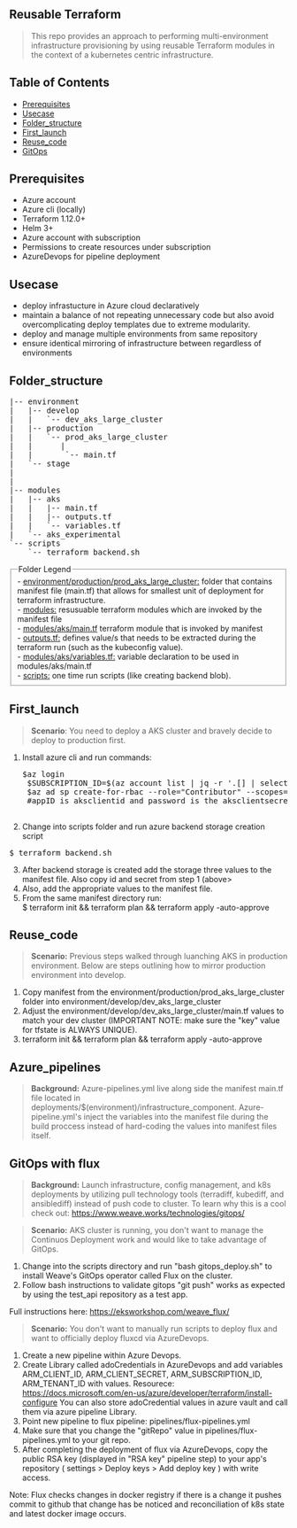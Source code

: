 ## Reusable Terraform

> This repo provides an approach to performing multi-environment infrastructure provisioning by  using reusable Terraform modules in the context of a kubernetes centric infrastructure. 

## Table of Contents

- [Prerequisites](#prerequisites)
- [Usecase](#usecase)
- [Folder_structure](#folder_structure)
- [First_launch](#first_launch)
- [Reuse_code](#Reuse_code)
- [GitOps](#gitops)

## Prerequisites
>
- Azure account 
- Azure cli (locally)
- Terraform 1.12.0+
- Helm 3+
- Azure account with subscription
- Permissions to create resources under subscription
- AzureDevops for pipeline deployment

## Usecase

>
- deploy infrastucture in Azure cloud declaratively
- maintain a balance of not repeating unnecessary code but also avoid overcomplicating deploy templates due to extreme modularity.
- deploy and manage multiple environments from same repository
- ensure identical mirroring of infrastructure between regardless of environments


## Folder_structure  

<pre>
|-- environment
|   |-- develop
|   |   `-- dev_aks_large_cluster
|   |-- production
|   |   `-- prod_aks_large_cluster
|   |      |
|   |       `-- main.tf
|   `-- stage
|   
|   
|-- modules
|   |-- aks
|   |   |-- main.tf
|   |   |-- outputs.tf
|   |   `-- variables.tf
|   `-- aks_experimental
`-- scripts
    `-- terraform_backend.sh
</pre>


<fieldset>
    <legend>Folder Legend</legend>
		- <u> environment/production/prod_aks_large_cluster:</u> folder that contains manifest file (main.tf) that allows for smallest unit of deployment for terraform infrastructure. <br>
		- <u>modules:</u> resusuable terraform modules which are invoked by the manifest file <br>
		- <u>modules/aks/main.tf</u> terraform module that is invoked by manifest <br>
		- <u>outputs.tf:</u> defines value/s that needs to be extracted during the terraform run (such as the kubeconfig value). <br>
		- <u>modules/aks/variables.tf:</u> variable declaration to be used in modules/aks/main.tf <br>
		- <u>scripts:</u> one time run scripts (like creating backend blob).
</fieldset>



## First_launch

><b>Scenario</b>: You need to deploy a AKS cluster and bravely decide to deploy to production first.

1. Install azure cli and run commands:
	<pre>$az login 
	$SUBSCRIPTION_ID=$(az account list | jq -r '.[] | select (.isDefault == true).id')
	$az ad sp create-for-rbac --role="Contributor" --scopes="/subscriptions/$SUBSCRIPTION_ID" | jq
	#appID is aksclientid and password is the aksclientsecret 
	</pre>
2. Change into scripts folder and run azure backend storage creation script <br>
<pre>$ terraform_backend.sh <resource_group_name> <storage_acct_name> <blob_container_name> </pre>

3. After backend storage is created add the storage three values to the manifest file. Also copy id and secret from step 1 (above> 
4. Also, add the appropriate values to the manifest file. 
5. From the same manifest directory run: <br>
$ terraform init && terraform plan && terraform apply -auto-approve 



## Reuse_code 
><b>Scenario:</b> Previous steps walked through luanching AKS in production environment. Below are steps outlining how to mirror production environment into develop. 

1. Copy manifest from the environment/production/prod_aks_large_cluster folder into environment/develop/dev_aks_large_cluster 
2. Adjust the environment/develop/dev_aks_large_cluster/main.tf values to match your dev cluster (IMPORTANT NOTE: make sure the "key" value for tfstate is ALWAYS UNIQUE). 
3. terraform init && terraform plan && terraform apply -auto-approve

## Azure_pipelines  
><b>Background:</b> Azure-pipelines.yml live along side the manifest main.tf file located in deployments/$(environment)/infrastructure_component. Azure-pipeline.yml's inject the variables into the manifest file during the build proccess instead of hard-coding the values into manifest files itself. 

## GitOps with flux

><b>Background:</b> Launch infrastructure, config management, and k8s deployments by utilizing pull technology tools (terradiff, kubediff, and ansiblediff) instead of push code to cluster. To learn why this is a cool check out: <url> https://www.weave.works/technologies/gitops/ </url><br>

><b>Scenario:</b> AKS cluster is running, you don't want to manage the Continuos Deployment work and would like to take advantage of GitOps. 

1. Change into the scripts directory and run "bash gitops_deploy.sh" to install Weave's GitOps operator called Flux on the cluster. 
2. Follow bash instructions to validate gitops "git push" works as expected by using the test_api repository as a test app. 

Full instructions here: https://eksworkshop.com/weave_flux/

><b>Scenario:</b> You don't want to manually run scripts to deploy flux and want to officially deploy fluxcd via AzureDevops.

1. Create a new pipeline within Azure Devops.
2. Create Library called adoCredentials in AzureDevops and add variables ARM_CLIENT_ID, ARM_CLIENT_SECRET, ARM_SUBSCRIPTION_ID, ARM_TENANT_ID with values. Resourece: https://docs.microsoft.com/en-us/azure/developer/terraform/install-configure You can also store adoCredential values in azure vault and call them via azure pipeline Library.
3. Point new pipeline to flux pipeline: pipelines/flux-pipelines.yml
4. Make sure that you change the "gitRepo" value in pipelines/flux-pipelines.yml to your git repo.
5. After completing the deployment of flux via AzureDevops, copy the public RSA key (displayed in "RSA key" pipeline step) to your app's repository ( settings > Deploy keys > Add deploy key ) with write access.

Note: Flux checks changes in docker registry if there is a change it pushes commit to github that change has be noticed and reconciliation of k8s state and latest docker image occurs. 
